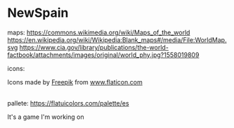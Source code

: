 # NewSpain


maps:
https://commons.wikimedia.org/wiki/Maps_of_the_world
https://en.wikipedia.org/wiki/Wikipedia:Blank_maps#/media/File:WorldMap.svg
https://www.cia.gov/library/publications/the-world-factbook/attachments/images/original/world_phy.jpg?1558019809



icons: 
<div>Icons made by <a href="https://www.flaticon.com/authors/freepik" title="Freepik">Freepik</a> from <a href="https://www.flaticon.com/" title="Flaticon">www.flaticon.com</a></div>


<br />

pallete: https://flatuicolors.com/palette/es


It's a game I'm working on
